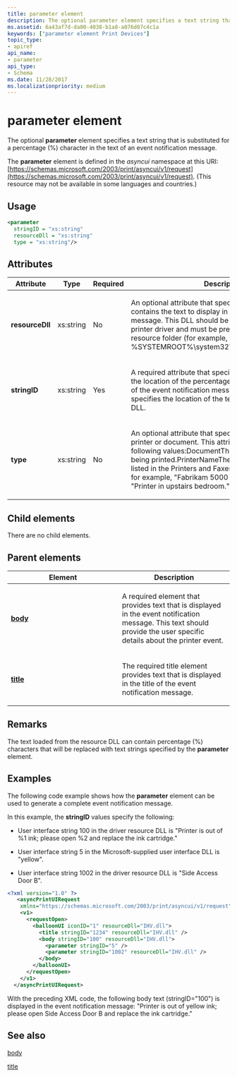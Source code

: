 ```yaml
---
title: parameter element
description: The optional parameter element specifies a text string that is substituted for a percentage ( ) character in the text of an event notification message.
ms.assetid: 6a43af7d-da00-4038-b1a8-a076d07c4c1a
keywords: ["parameter element Print Devices"]
topic_type:
- apiref
api_name:
- parameter
api_type:
- Schema
ms.date: 11/28/2017
ms.localizationpriority: medium
---
```


# parameter element

The optional **parameter** element specifies a text string that is substituted for a percentage (%) character in the text of an event notification message.

The **parameter** element is defined in the *asyncui* namespace at this URI: [https://schemas.microsoft.com/2003/print/asyncui/v1/request](https://schemas.microsoft.com/2003/print/asyncui/v1/request). (This resource may not be available in some languages and countries.)

## Usage

```xml
<parameter
  stringID = "xs:string"
  resourceDll = "xs:string"
  type = "xs:string"/>
```

## Attributes

<table>
<colgroup>
<col width="25%" />
<col width="25%" />
<col width="25%" />
<col width="25%" />
</colgroup>
<thead>
<tr class="header">
<th>Attribute</th>
<th>Type</th>
<th>Required</th>
<th>Description</th>
</tr>
</thead>
<tbody>
<tr class="odd">
<td><p><strong>resourceDll</strong></p></td>
<td><p>xs:string</p></td>
<td><p>No</p></td>
<td><p></p>
<p>An optional attribute that specifies a resource DLL that contains the text to display in the event notification message. This DLL should be a dependent file of the printer driver and must be present in the driver resource folder (for example, %SYSTEMROOT%\system32\spool\drivers\w32x86\3).</p></td>
</tr>
<tr class="even">
<td><p><strong>stringID</strong></p></td>
<td><p>xs:string</p></td>
<td><p>Yes</p></td>
<td><p></p>
<p>A required attribute that specifies the text to display at the location of the percentage (%) character in the text of the event notification message. The attribute value specifies the location of the text string in the resource DLL.</p></td>
</tr>
<tr class="odd">
<td><p><strong>type</strong></p></td>
<td><p>xs:string</p></td>
<td><p>No</p></td>
<td><p></p>
<p>An optional attribute that specifies the name of the printer or document. This attribute can take one of the following values:DocumentThe name of the document being printed.PrinterNameThe name of the printer, as listed in the Printers and Faxes folder in Control Panel, for example, "Fabrikam 5000 on \printserver" or "Printer in upstairs bedroom."</p></td>
</tr>
</tbody>
</table>

## Child elements

There are no child elements.

## Parent elements

<table>
<colgroup>
<col width="50%" />
<col width="50%" />
</colgroup>
<thead>
<tr class="header">
<th>Element</th>
<th>Description</th>
</tr>
</thead>
<tbody>
<tr class="odd">
<td><p><a href="body.md" data-raw-source="[&lt;strong&gt;body&lt;/strong&gt;](body.md)"><strong>body</strong></a></p></td>
<td><p></p>
<p>A required element that provides text that is displayed in the event notification message. This text should provide the user specific details about the printer event.</p></td>
</tr>
<tr class="even">
<td><p><a href="title.md" data-raw-source="[&lt;strong&gt;title&lt;/strong&gt;](title.md)"><strong>title</strong></a></p></td>
<td><p></p>
<p>The required title element provides text that is displayed in the title of the event notification message.</p></td>
</tr>
</tbody>
</table>

## Remarks

The text loaded from the resource DLL can contain percentage (%) characters that will be replaced with text strings specified by the **parameter** element.

## Examples

The following code example shows how the **parameter** element can be used to generate a complete event notification message.

In this example, the **stringID** values specify the following:

- User interface string 100 in the driver resource DLL is "Printer is out of %1 ink; please open %2 and replace the ink cartridge."

- User interface string 5 in the Microsoft-supplied user interface DLL is "yellow".

- User interface string 1002 in the driver resource DLL is "Side Access Door B".

```xml
<?xml version="1.0" ?>
   <asyncPrintUIRequest
    xmlns="https://schemas.microsoft.com/2003/print/asyncui/v1/request">
    <v1>
      <requestOpen>
        <balloonUI iconID="1" resourceDll="IHV.dll">
          <title stringID="1234" resourceDll="IHV.dll" />
          <body stringID="100" resourceDll="IHV.dll">
            <parameter stringID="5" />
            <parameter stringID="1002" resourceDll="IHV.dll" />
          </body>
        </balloonUI>
      </requestOpen>
    </v1>
  </asyncPrintUIRequest>
```

With the preceding XML code, the following body text (stringID="100") is displayed in the event notification message: "Printer is out of yellow ink; please open Side Access Door B and replace the ink cartridge."

## See also

[body](body.md)

[title](title.md)
